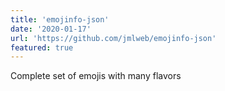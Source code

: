 ```yaml
---
title: 'emojinfo-json'
date: '2020-01-17'
url: 'https://github.com/jmlweb/emojinfo-json'
featured: true
---
```


Complete set of emojis with many flavors

